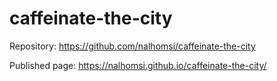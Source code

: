 # caffeinate-the-city

Repository: https://github.com/nalhomsi/caffeinate-the-city

Published page: https://nalhomsi.github.io/caffeinate-the-city/
